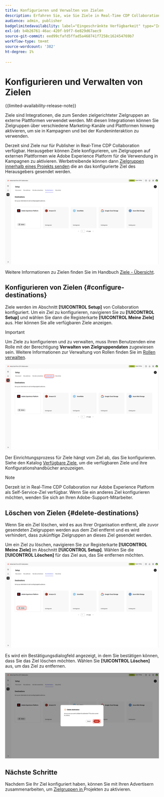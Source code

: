 ```yaml
---
title: Konfigurieren und Verwalten von Zielen
description: Erfahren Sie, wie Sie Ziele in Real-Time CDP Collaboration konfigurieren und verwalten.
audience: admin, publisher
badgelimitedavailability: label="Eingeschränkte Verfügbarkeit" type="Informative" url="https://helpx.adobe.com/de/legal/product-descriptions/real-time-customer-data-platform-collaboration.html newtab=true"
exl-id: b4b26761-46ac-420f-b9f7-6e829d67aec9
source-git-commit: eed99cfafd5ffad5a468741f7258c162454769b7
workflow-type: tm+mt
source-wordcount: '382'
ht-degree: 1%

---
```


# Konfigurieren und Verwalten von Zielen

{{limited-availability-release-note}}

Ziele sind Integrationen, die zum Senden zielgerichteter Zielgruppen an externe Plattformen verwendet werden. Mit diesen Integrationen können Sie Zielgruppen über verschiedene Marketing-Kanäle und Plattformen hinweg aktivieren, um sie in Kampagnen und bei der Kundeninteraktion zu verwenden.

Derzeit sind Ziele nur für Publisher in Real-Time CDP Collaboration verfügbar. Herausgeber können Ziele konfigurieren, um Zielgruppen auf externen Plattformen wie Adobe Experience Platform für die Verwendung in Kampagnen zu aktivieren. Werbetreibende können dann [Zielgruppen innerhalb eines Projekts senden](../collaborate/activate.md) die an das konfigurierte Ziel des Herausgebers gesendet werden.

![Auf der Registerkarte „Meine Ziele“ im Setup-Arbeitsbereich werden aktive Adobe Experience Platform-Ziele angezeigt.](/help/assets/setup/manage-destinations/my-destinations-overview.png)

Weitere Informationen zu Zielen finden Sie im Handbuch [Ziele - Übersicht](../destinations/overview.md).

## Konfigurieren von Zielen {#configure-destinations}

Ziele werden im Abschnitt **[!UICONTROL Setup]** von Collaboration konfiguriert. Um ein Ziel zu konfigurieren, navigieren Sie zu **[!UICONTROL Setup]** und wählen Sie dann die Registerkarte **[!UICONTROL Meine Ziele]** aus. Hier können Sie alle verfügbaren Ziele anzeigen.

>[!IMPORTANT]
>
>Um Ziele zu konfigurieren und zu verwalten, muss Ihren Benutzenden eine Rolle mit der Berechtigung **Verwalten von Zielgruppendaten** zugewiesen sein. Weitere Informationen zur Verwaltung von Rollen finden Sie im [Rollen verwalten](../permissions/manage-roles.md).

![Auf der Registerkarte „Meine Ziele“ im Setup-Arbeitsbereich werden die verfügbaren Ziele angezeigt.](/help/assets/setup/manage-destinations/my-destinations.png)

Der Einrichtungsprozess für Ziele hängt vom Ziel ab, das Sie konfigurieren. Siehe den Katalog [Verfügbare Ziele](../destinations/overview.md#available-destinations), um die verfügbaren Ziele und ihre Konfigurationshandbücher anzuzeigen.

>[!NOTE]
>
>Derzeit ist in Real-Time CDP Collaboration nur Adobe Experience Platform als Self-Service-Ziel verfügbar. Wenn Sie ein anderes Ziel konfigurieren möchten, wenden Sie sich an Ihren Adobe-Support-Mitarbeiter.

## Löschen von Zielen {#delete-destinations}

Wenn Sie ein Ziel löschen, wird es aus Ihrer Organisation entfernt, alle zuvor gesendeten Zielgruppen werden aus dem Ziel entfernt und es wird verhindert, dass zukünftige Zielgruppen an dieses Ziel gesendet werden.

Um ein Ziel zu löschen, navigieren Sie zur Registerkarte **[!UICONTROL Meine Ziele]** im Abschnitt **[!UICONTROL Setup]**. Wählen Sie die **[!UICONTROL Löschen]** für das Ziel aus, das Sie entfernen möchten.

![Der Arbeitsbereich „Meine Ziele“ mit hervorgehobener Option „Löschen“ für das Adobe Experience Platform-Ziel.](/help/assets/setup/manage-destinations/delete-destination.png)

Es wird ein Bestätigungsdialogfeld angezeigt, in dem Sie bestätigen können, dass Sie das Ziel löschen möchten. Wählen Sie **[!UICONTROL Löschen]** aus, um das Ziel zu entfernen.

![Das Dialogfeld „Ziel löschen“ mit hervorgehobener Option „Löschen“.](/help/assets/setup/manage-destinations/delete-destination-confirmation.png)

## Nächste Schritte

Nachdem Sie Ihr Ziel konfiguriert haben, können Sie mit Ihren Advertisern zusammenarbeiten, um [ Zielgruppen in ](../collaborate/activate.md) Projekten zu aktivieren.
